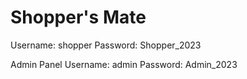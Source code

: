 # Shopper's Mate

Username: shopper
Password: Shopper_2023

Admin Panel
Username: admin
Password: Admin_2023





